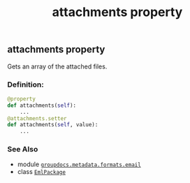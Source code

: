 ﻿---
title: attachments property
second_title: GroupDocs.Metadata for Python via .NET API References
description: 
type: docs
url: /python-net/groupdocs.metadata.formats.email/emlpackage/attachments/
is_root: false
weight: 100
---

## attachments property


Gets an array of the attached files.
### Definition:
```python
@property
def attachments(self):
    ...
@attachments.setter
def attachments(self, value):
    ...
```

### See Also
* module [`groupdocs.metadata.formats.email`](../../)
* class [`EmlPackage`](/metadata/python-net/groupdocs.metadata.formats.email/emlpackage)
